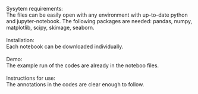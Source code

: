 Sysytem requirements:\
The files can be easily open with any environment with up-to-date python and jupyter-notebook. The following packages are needed: pandas, numpy, matplotlib, scipy, skimage, seaborn.\
 \
Installation:\
Each notebook can be downloaded individually.\
 \
Demo:\
The example run of the codes are already in the noteboo files.\
\
Instructions for use:\
The annotations in the codes are clear enough to follow.

